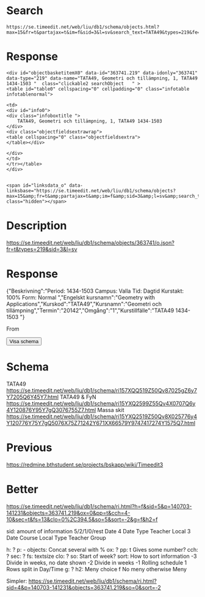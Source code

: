 # Search

    https://se.timeedit.net/web/liu/db1/schema/objects.html?max=15&fr=t&partajax=t&im=f&sid=3&l=sv&search_text=TATA49&types=219&fe=132.0&fe=115.20132,20141,20142

# Response


```
<div id="objectbasketitemX0" data-id="363741.219" data-idonly="363741" data-type="219" data-name="TATA49, Geometri och tillämpning, 1, TATA49 1434-1503 "  class="clickable2 searchObject   " >
<table id="table0" cellspacing="0" cellpadding="0" class="infotable infotablenormal">

<td>
<div id="info0">
<div class="infoboxtitle ">
    TATA49, Geometri och tillämpning, 1, TATA49 1434-1503
</div>
<div class="objectfieldsextrawrap">
<table cellspacing="0" class="objectfieldsextra">
</table></div>

</div>
</td>
</tr></table>
</div>


<span id="linksdata_o" data-linksbase="https://se.timeedit.net/web/liu/db1/schema/objects?max=15&amp;fr=t&amp;partajax=t&amp;im=f&amp;sid=3&amp;l=sv&amp;search_text=TATA49&amp;types=219&amp;fe=132.0&amp;fe=115.20132,20141,20142" class="hidden"></span>
```

# Description

https://se.timeedit.net/web/liu/db1/schema/objects/363741/o.json?fr=t&types=219&sid=3&l=sv

# Response

{"Beskrivning":"Period: 1434-1503   Campus: Valla
Tid: Dagtid   Kurstakt: 100%   Form: Normal
","Engelskt kursnamn":"Geometry with Applications","Kurskod":"TATA49","Kursnamn":"Geometri och tillämpning","Termin":"20142","Omgång":"1","Kurstillfälle":"TATA49 1434-1503 "}


From

  <div class="rightgobutton">
    <input id="objectbasketgo" class="niceButton" data-mandatory="yes" type="button" value="Visa schema">
  </div>


# Schema

TATA49
https://se.timeedit.net/web/liu/db1/schema/ri157XQQ519Z50Qv87025gZ6y7Y7205Q6Y45Y7.html
TATA49 & FyN
https://se.timeedit.net/web/liu/db1/schema/ri15YXQ2599Z55Qv4X0707Q6y4Y120876Y95Y7gQ3076755Z7.html
Massa skit
https://se.timeedit.net/web/liu/db1/schema/ri15YXQ2519Z50Qv8X025776y4Y120776Y75Y7gQ5076X75Z71242Y671XX66579Y9747417274Y1575Q7.html

# Previous

https://redmine.bthstudent.se/projects/bskapp/wiki/Timeedit3

# Better

https://se.timeedit.net/web/liu/db1/schema/ri.html?h=f&sid=5&p=140703-141231&objects=363741.219&ox=0&pp=t&cch=4-10&sec=t&fs=13&clo=0%2C394.5&so=5&sort=-2&g=f&h2=f

sid: amount of information
    5/2/1/0/rest    Date
    4               Date Type Teacher Local
    3               Date Course Local Type Teacher Group

h: ?
p: <date1>-<date2>
objects: <data-id>
    Concat several with %
ox: ?
pp: t
    Gives some number?
cch: ?
sec: ?
fs: textsize
clo: ?
so: Start of week?
sort: How to sort information
    -3              Divide in weeks, no date shown
    -2              Divide in weeks
    -1              Rolling schedule
    1               Rows split in Day/Time
g: ?
h2: Meny choice
    f               No meny
    otherwise       Meny

Simpler:
https://se.timeedit.net/web/liu/db1/schema/ri.html?sid=4&p=140703-141231&objects=363741.219&so=0&sort=-2
